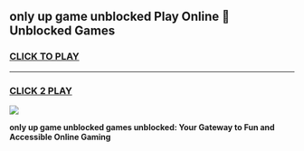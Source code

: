 
## only up game unblocked Play Online 👋 Unblocked Games
<h3>
<a href="https://premium.freeplayer.one?title=only_up_game_unblocked&ref=19F">CLICK TO PLAY</a></h3>
<hr>

<h3>
<a href="https://premium.freeplayer.one?title=only_up_game_unblocked&ref=19F">CLICK 2 PLAY</a>
  
</h3>

<a href="https://premium.freeplayer.one?title=only_up_game_unblocked&ref=19F"><img src="https://clearcache.store/games.png"></a>


**only up game unblocked games unblocked: Your Gateway to Fun and Accessible Online Gaming**

